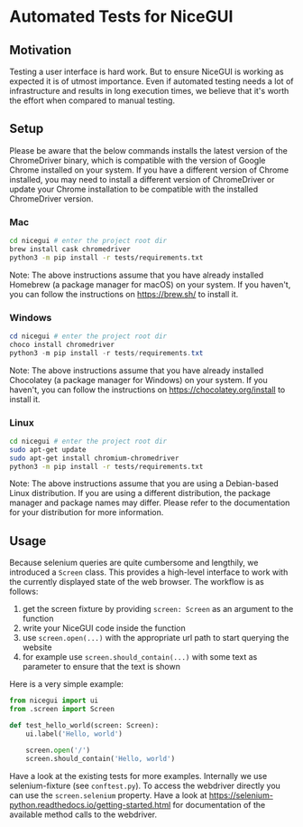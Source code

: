 # Automated Tests for NiceGUI

## Motivation

Testing a user interface is hard work.
But to ensure NiceGUI is working as expected it is of utmost importance.
Even if automated testing needs a lot of infrastructure and results in long execution times, we believe that it's worth the effort when compared to manual testing.

## Setup

Please be aware that the below commands installs the latest version of the ChromeDriver binary, which is compatible with the version of Google Chrome installed on your system.
If you have a different version of Chrome installed, you may need to install a different version of ChromeDriver or update your Chrome installation to be compatible with the installed ChromeDriver version.

### Mac

```bash
cd nicegui # enter the project root dir
brew install cask chromedriver
python3 -m pip install -r tests/requirements.txt
```

Note: The above instructions assume that you have already installed Homebrew (a package manager for macOS) on your system.
If you haven't, you can follow the instructions on https://brew.sh/ to install it.

### Windows

```powershell
cd nicegui # enter the project root dir
choco install chromedriver
python3 -m pip install -r tests/requirements.txt
```

Note: The above instructions assume that you have already installed Chocolatey (a package manager for Windows) on your system.
If you haven't, you can follow the instructions on https://chocolatey.org/install to install it.

### Linux

```bash
cd nicegui # enter the project root dir
sudo apt-get update
sudo apt-get install chromium-chromedriver
python3 -m pip install -r tests/requirements.txt
```

Note: The above instructions assume that you are using a Debian-based Linux distribution.
If you are using a different distribution, the package manager and package names may differ.
Please refer to the documentation for your distribution for more information.

## Usage

Because selenium queries are quite cumbersome and lengthily, we introduced a `Screen` class.
This provides a high-level interface to work with the currently displayed state of the web browser.
The workflow is as follows:

1. get the screen fixture by providing `screen: Screen` as an argument to the function
2. write your NiceGUI code inside the function
3. use `screen.open(...)` with the appropriate url path to start querying the website
4. for example use `screen.should_contain(...)` with some text as parameter to ensure that the text is shown

Here is a very simple example:

```py
from nicegui import ui
from .screen import Screen

def test_hello_world(screen: Screen):
    ui.label('Hello, world')

    screen.open('/')
    screen.should_contain('Hello, world')
```

Have a look at the existing tests for more examples.
Internally we use selenium-fixture (see `conftest.py`).
To access the webdriver directly you can use the `screen.selenium` property.
Have a look at https://selenium-python.readthedocs.io/getting-started.html for documentation of the available method calls to the webdriver.
